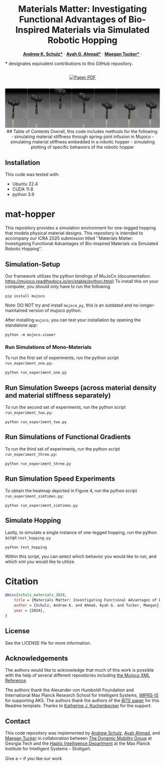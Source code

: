 <p align="center">
  <h1 align="center">Materials Matter: Investigating Functional Advantages of Bio-Inspired Materials via Simulated Robotic Hopping
  </h1>
  <p align="center">
    <a href="https://hi.is.mpg.de/person/aschulz"><strong>Andrew K. Schulz*</strong></a>
    ·
    <a href="https://ayah-ahmad.github.io/"><strong>Ayah G. Ahmad*</strong></a>
    ·
	<a href="https://maegantucker.com/"><strong>Maegan Tucker*</strong></a>
    ·
</p>
<p>

  </p>
  <strong>*</strong> designates equivalent contributions to this GitHub repository. 
</p>
<p align="center" style="margin: 2em auto;">
    <a href='https://arxiv.org/'><img src='https://img.shields.io/badge/arXiv-Paper_PDF-red?style=flat&logo=arXiv&logoColor=green' alt='Paper PDF'></a>
  </p>
  <p align="center"> 

  <img src="GitHubHeaderHopper.png">
</div>
## Table of Contents
Overall, this code includes methods for the following:
- simulating material stiffness through spring-joint infusion in Mujoco
- simulating material stiffness embedded in a robotic hopper
- simulating plotting of specific behaviors of the robotic hopper

## Installation
This code was tested with:
- Ubuntu 22.4
- CUDA 11.8
- python 3.9 




# mat-hopper
This repository provides a simulation environment for one-legged hopping that models physical material designs. This repository is intended to accompany our ICRA 2025 submission titled ''Materials Matter: Investigating Functional Advantages of Bio-Inspired Materials via Simulated Robotic Hopping''.


## Simulation-Setup
Our framework utilizes the python bindings of MuJoCo (documentation: https://mujoco.readthedocs.io/en/stable/python.html)
To install this on your computer, you should only have to run the following
``` 
pip install mujoco
```
Note: DO NOT try and install `mujoco_py`, this is an outdated and no-longer-maintained version of mujoco python.

After installing `mujoco`, you can test your installation by opening the standalone app:
```
python -m mujoco.viewer
```

### Run Simulations of Mono-Materials
To run the first set of experiments, run the python script `run_experiment_one.py`:
```
python run_experiment_one.py
```

## Run Simulation Sweeps (across material density and material stiffness separately)
To run the second set of experiments, run the python script `run_experiment_two.py`:
```
python run_experiment_two.py
```

## Run Simulations of Functional Gradients
To run the third set of experiments, run the python script `run_experiment_three.py`:
```
python run_experiment_three.py
```

## Run Simulation Speed Experiments
To obtain the heatmap depicted in Figure 4, run the python script `run_experiment_simtimes.py`:
```
python run_experiment_simtimes.py
```

## Simulate Hopping
Lastly, to simulate a single instance of one-legged hopping, run the python script `test_hopping.py`
```
python test_hopping
```
Within this script, you can select which behavior you would like to run, and which xml you would like to utilize. 

# Citation

```bibtex
@misc{schulz_materials_2024,
	title = {Materials Matter: Investigating Functional Advantages of Bio-Inspired Materials via Simulated Robotic Hopping},
	author = {Schulz, Andrew K. and Ahmad, Ayah G. and Tucker, Maegan},
	year = {2024},
}

```
## License
See the LICENSE file for more information. 

## Acknowledgements
The authors would like to acknowledge that much of this work is possible with the help of several different repositories including [the Mujoco XML Reference](https://mujoco.readthedocs.io/en/stable/XMLreference.html). 

The authors thank the Alexander von Humboldt Foundation and International Max Planck Research School for Intelligent Systems, [IMPRS-IS](https://imprs.is.mpg.de/) for supporting AKS. The authors thank the authors of the [BITE paper](https://bite.is.tue.mpg.de/) for this Readme template. Thanks to [Katherine J. Kuchenbecker](https://is.mpg.de/~kjk) for the support. 

## Contact 

This code repository was implemented by [Andrew Schulz](https://github.com/Aschulz94), [Ayah Ahmad](https://github.com/ayah-ahmad), and [Maegan Tucker](https://github.com/maegant) in collaboration between [The Dynamic Mobility Group](https://dynamicmobility.github.io/) at Georgia Tech and the [Haptic Intelligence Department](https://hi.is.mpg.de/) at the Max Planck Institute for Intelligent Systems - Stuttgart. 

Give a ⭐ if you like our work. 

